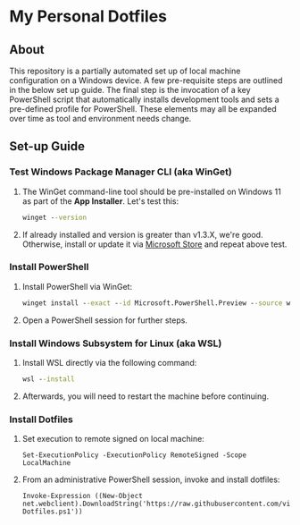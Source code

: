 # My Personal Dotfiles

## About

This repository is a partially automated set up of local machine configuration on a Windows device. A few pre-requisite steps are outlined in the below set up guide. The final step is the invocation of a key PowerShell script that automatically installs development tools and sets a pre-defined profile for PowerShell. These elements may all be expanded over time as tool and environment needs change.

## Set-up Guide

### Test Windows Package Manager CLI (aka WinGet)

1. The WinGet command-line tool should be pre-installed on Windows 11 as part of the **App Installer**. Let's test this:

    ``` cmd
    winget --version
    ```

2. If already installed and version is greater than v1.3.X, we're good. Otherwise, install or update it via [Microsoft Store](https://learn.microsoft.com/en-us/windows/package-manager/winget/#install-winget) and repeat above test.

### Install PowerShell

1. Install PowerShell via WinGet:

    ``` cmd
    winget install --exact --id Microsoft.PowerShell.Preview --source winget
    ```

2. Open a PowerShell session for further steps.

### Install Windows Subsystem for Linux (aka WSL)

1. Install WSL directly via the following command:

    ``` cmd
    wsl --install
    ```

2. Afterwards, you will need to restart the machine before continuing.

### Install Dotfiles

1. Set execution to remote signed on local machine:

    ``` pwsh
    Set-ExecutionPolicy -ExecutionPolicy RemoteSigned -Scope LocalMachine
    ```

2. From an administrative PowerShell session, invoke and install dotfiles:

    ``` pwsh
    Invoke-Expression ((New-Object net.webclient).DownloadString('https://raw.githubusercontent.com/victorfrye/dotfiles/main/scripts/Install-Dotfiles.ps1'))
    ```
